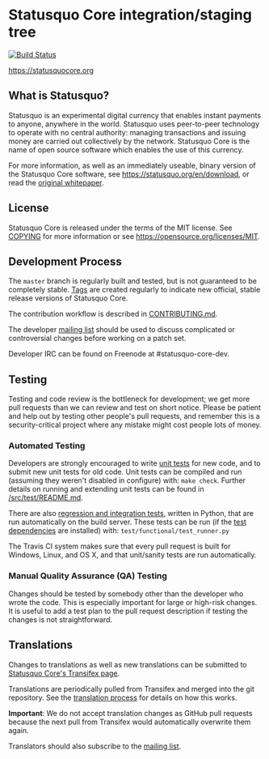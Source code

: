 Statusquo Core integration/staging tree
=====================================

[![Build Status](https://travis-ci.org/statusquo/statusquo.svg?branch=master)](https://travis-ci.org/statusquo/statusquo)

https://statusquocore.org

What is Statusquo?
----------------

Statusquo is an experimental digital currency that enables instant payments to
anyone, anywhere in the world. Statusquo uses peer-to-peer technology to operate
with no central authority: managing transactions and issuing money are carried
out collectively by the network. Statusquo Core is the name of open source
software which enables the use of this currency.

For more information, as well as an immediately useable, binary version of
the Statusquo Core software, see https://statusquo.org/en/download, or read the
[original whitepaper](https://statusquocore.org/statusquo.pdf).

License
-------

Statusquo Core is released under the terms of the MIT license. See [COPYING](COPYING) for more
information or see https://opensource.org/licenses/MIT.

Development Process
-------------------

The `master` branch is regularly built and tested, but is not guaranteed to be
completely stable. [Tags](https://github.com/Exgibichi/statusquo/tags) are created
regularly to indicate new official, stable release versions of Statusquo Core.

The contribution workflow is described in [CONTRIBUTING.md](CONTRIBUTING.md).

The developer [mailing list](https://lists.linuxfoundation.org/mailman/listinfo/statusquo-dev)
should be used to discuss complicated or controversial changes before working
on a patch set.

Developer IRC can be found on Freenode at #statusquo-core-dev.

Testing
-------

Testing and code review is the bottleneck for development; we get more pull
requests than we can review and test on short notice. Please be patient and help out by testing
other people's pull requests, and remember this is a security-critical project where any mistake might cost people
lots of money.

### Automated Testing

Developers are strongly encouraged to write [unit tests](src/test/README.md) for new code, and to
submit new unit tests for old code. Unit tests can be compiled and run
(assuming they weren't disabled in configure) with: `make check`. Further details on running
and extending unit tests can be found in [/src/test/README.md](/src/test/README.md).

There are also [regression and integration tests](/test), written
in Python, that are run automatically on the build server.
These tests can be run (if the [test dependencies](/test) are installed) with: `test/functional/test_runner.py`

The Travis CI system makes sure that every pull request is built for Windows, Linux, and OS X, and that unit/sanity tests are run automatically.

### Manual Quality Assurance (QA) Testing

Changes should be tested by somebody other than the developer who wrote the
code. This is especially important for large or high-risk changes. It is useful
to add a test plan to the pull request description if testing the changes is
not straightforward.

Translations
------------

Changes to translations as well as new translations can be submitted to
[Statusquo Core's Transifex page](https://www.transifex.com/projects/p/statusquo/).

Translations are periodically pulled from Transifex and merged into the git repository. See the
[translation process](doc/translation_process.md) for details on how this works.

**Important**: We do not accept translation changes as GitHub pull requests because the next
pull from Transifex would automatically overwrite them again.

Translators should also subscribe to the [mailing list](https://groups.google.com/forum/#!forum/statusquo-translators).
